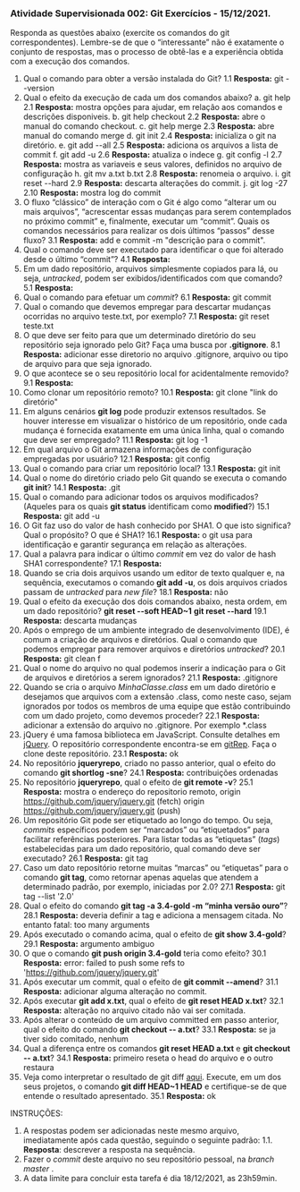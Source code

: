 ### Atividade Supervisionada 002: Git Exercícios - 15/12/2021.

Responda as questões abaixo (exercite os comandos do git correspondentes). Lembre-se de que o “interessante” não é exatamente o conjunto de respostas, mas o processo de obtê-las e a experiência obtida com a execução dos comandos.


1. Qual o comando para obter a versão instalada do Git?
  1.1 **Resposta:** git --version
2. Qual o efeito da execução de cada um dos comandos abaixo?
  a. git help
  2.1 **Resposta:** mostra opções para ajudar, em relação aos comandos e descrições disponiveis.
  b. git help checkout
  2.2 **Resposta:** abre o manual do comando checkout.
  c. git help merge
  2.3 **Resposta:** abre manual do comando merge
  d. git init
  2.4 **Resposta:** inicializa o git na diretório.
  e. git add --all
  2.5  **Resposta:** adiciona os arquivos a lista de commit
  f. git add -u
  2.6 **Resposta:** atualiza o indece
  g. git config -l
  2.7 **Resposta:** mostra as variaveis e seus valores, definidos no arquivo de configuração
  h. git mv a.txt b.txt
  2.8 **Resposta:** renomeia o arquivo.
  i. git reset --hard
  2.9 **Resposta:** descarta alterações do commit.
  j. git log -27
  2.10 **Resposta:**  mostra log do commit
3. O fluxo “clássico” de interação com o Git é algo como “alterar um ou mais arquivos”, “acrescentar essas mudanças para serem contemplados no próximo commit” e, finalmente, executar um “commit”. Quais os comandos necessários para realizar os dois últimos “passos” desse fluxo?
3.1 **Resposta:** add e commit -m "descrição para o commit".
4. Qual o comando deve ser executado para identificar o que foi alterado desde o último “commit”?
4.1 **Resposta:** 
5. Em um dado repositório, arquivos simplesmente copiados para lá, ou seja, _untracked_, podem ser exibidos/identificados com que comando?
5.1 **Resposta:** 
6. Qual o comando para efetuar um _commit_?
6.1 **Resposta:** git commit
7. Qual o comando que devemos empregar para descartar mudanças ocorridas no arquivo teste.txt, por exemplo?
7.1 **Resposta:** git reset teste.txt
8. O que deve ser feito para que um determinado diretório do seu repositório seja ignorado pelo Git? Faça uma busca por **.gitignore**.
8.1 **Resposta:** adicionar esse diretorio no arquivo .gitignore, arquivo ou tipo de arquivo para que seja ignorado.
9. O que acontece se o seu repositório local for acidentalmente removido?
9.1 **Resposta:** 
10. Como clonar um repositório remoto?
10.1 **Resposta:** git clone "link do diretório"
11. Em alguns cenários **git log** pode produzir extensos resultados. Se houver interesse em visualizar o histórico de um repositório, onde cada mudança é fornecida exatamente em uma única linha, qual o comando que deve ser empregado?
11.1 **Resposta:** git log -1
12. Em qual arquivo o Git armazena informações de configuração empregadas por usuário?
12.1 **Resposta:** git config
13. Qual o comando para criar um repositório local?
13.1 **Resposta:** git init 
14. Qual o nome do diretório criado pelo Git quando se executa o comando **git init**?
14.1 **Resposta:** .git
15. Qual o comando para adicionar todos os arquivos modificados? (Aqueles para os quais **git status** identificam como **modified**?)
15.1 **Resposta:** git add -u
16. O Git faz uso do valor de hash conhecido por SHA1. O que isto significa? Qual o propósito? O que é SHA1?
16.1 **Resposta:** o git usa para identificação e garantir segurança em relação as alterações.
17. Qual a palavra para indicar o último _commit_ em vez do valor de hash SHA1 correspondente?
17.1 **Resposta:** 
18. Quando se cria dois arquivos usando um editor de texto qualquer e, na sequência, executamos o comando **git add -u**, os dois arquivos criados passam de _untracked_ para _new file_?
18.1 **Resposta:** não
19. Qual o efeito da execução dos dois comandos abaixo, nesta ordem, em um dado repositório?
**git reset --soft HEAD~1**
**git reset --hard**
19.1 **Resposta:** descarta mudanças 
20. Após o emprego de um ambiente integrado de desenvolvimento (IDE), é comum a criação de arquivos e diretórios. Qual o comando que podemos empregar para remover arquivos e diretórios _untracked_?
20.1 **Resposta:** git clean f
21. Qual o nome do arquivo no qual podemos inserir a indicação para o Git de arquivos e diretórios a serem ignorados?
21.1 **Resposta:** .gitignore
22. Quando se cria o arquivo _MinhaClasse.class_ em um dado diretório e desejamos que arquivos com a extensão .class, como neste caso, sejam ignorados por todos os membros de uma equipe que estão contribuindo com um dado projeto, como devemos proceder?
22.1 **Resposta:** adicionar a extensão do arquivo no .gitignore. Por exemplo *.class
23. jQuery é uma famosa biblioteca em JavaScript. Consulte detalhes em [jQuery](http://jquery.com). O repositório correspondente encontra-se em [gitRep](https://github.com/jquery/jquery.git). Faça o clone deste repositório.
23.1 **Resposta:** ok
24. No repositório **jqueryrepo**, criado no passo anterior, qual o efeito do comando
**git shortlog -sne**?
24.1 **Resposta:** contribuições ordenadas
25. No repositório **jqueryrepo**, qual o efeito de **git remote -v**?
25.1 **Resposta:** mostra o endereço do repositorio remoto, origin  https://github.com/jquery/jquery.git (fetch)
origin  https://github.com/jquery/jquery.git (push)
26. Um repositório Git pode ser etiquetado ao longo do tempo. Ou seja, _commits_ específicos podem ser “marcados” ou “etiquetados” para facilitar referências posteriores. Para listar todas as “etiquetas” (_tags_) estabelecidas para um dado repositório, qual comando deve ser executado?
26.1 **Resposta:** git tag
27. Caso um dato repositório retorne muitas “marcas” ou “etiquetas” para o comando **git tag**, como retornar apenas aquelas que atendem a determinado padrão, por exemplo, iniciadas por 2.0?
27.1 **Resposta:** git tag --list '2.0'
28. Qual o efeito do comando **git tag -a 3.4-gold -m “minha versão ouro”**?
28.1 **Resposta:** deveria definir a tag e adiciona a mensagem citada. No entanto fatal: too many arguments
29. Após executado o comando acima, qual o efeito de **git show 3.4-gold**?
29.1 **Resposta:** argumento ambiguo
30. O que o comando **git push origin 3.4-gold** teria como efeito?
30.1 **Resposta:** error: failed to push some refs to 'https://github.com/jquery/jquery.git'
31. Após executar um commit, qual o efeito de **git commit --amend**?
31.1 **Resposta:** adicionar alguma alteração no commit.
32. Após executar **git add x.txt**, qual o efeito de **git reset HEAD x.txt**?
32.1 **Resposta:** alteração no arquivo citado não vai ser comitada.
33. Após alterar o conteúdo de um arquivo committed em passo anterior, qual o efeito do comando **git checkout -- a.txt**?
33.1 **Resposta:** se ja tiver sido comitado, nenhum
34. Qual a diferença entre os comandos **git reset HEAD a.txt** e **git checkout -- a.txt**?
34.1 **Resposta:** primeiro reseta o head do arquivo e o outro restaura
35. Veja como interpretar o resultado de git diff [aqui](https://medium.com/therobinkim/how-to-read-a-git-diff-6c87a9dc47c5). Execute, em um dos seus projetos, o comando **git diff HEAD~1 HEAD** e certifique-se de que entende o resultado apresentado.
35.1 **Resposta:** ok



INSTRUÇÕES:
1. A respostas podem ser adicionadas neste mesmo arquivo, imediatamente após cada questão, seguindo o seguinte padrão: 1.1. **Resposta**: descrever a resposta na sequência.
1. Fazer o _commit_ deste arquivo no seu repositório pessoal, na _branch master_ .
3. A data limite para concluir esta tarefa é dia 18/12/2021, as 23h59min.











</DIV/>
